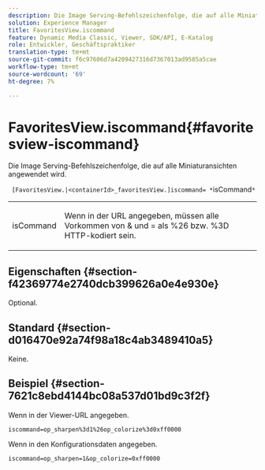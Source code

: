 ```yaml
---
description: Die Image Serving-Befehlszeichenfolge, die auf alle Miniaturansichten angewendet wird.
solution: Experience Manager
title: FavoritesView.iscommand
feature: Dynamic Media Classic, Viewer, SDK/API, E-Katalog
role: Entwickler, Geschäftspraktiker
translation-type: tm+mt
source-git-commit: f6c97606d7a4209427316d7367013ad9585a5cae
workflow-type: tm+mt
source-wordcount: '69'
ht-degree: 7%

---
```



# FavoritesView.iscommand{#favoritesview-iscommand}

Die Image Serving-Befehlszeichenfolge, die auf alle Miniaturansichten angewendet wird.

` [FavoritesView.|<containerId>_favoritesView.]iscommand= *`isCommand`*`

<table id="table_2B109D2F91E64B5382B31921C3780FA5"> 
 <tbody> 
  <tr> 
   <td colname="col1"> <p><span class="codeph"><span class="varname"> isCommand</span></span> </p> </td> 
   <td colname="col2"> <p> Wenn in der URL angegeben, müssen alle Vorkommen von <span class="codeph"> &amp;</span> und <span class="codeph"> =</span> als <span class="codeph"> %26</span> bzw. <span class="codeph"> %3D</span> HTTP-kodiert sein. </p> </td> 
  </tr> 
 </tbody> 
</table>

## Eigenschaften {#section-f42369774e2740dcb399626a0e4e930e}

Optional.

## Standard {#section-d016470e92a74f98a18c4ab3489410a5}

Keine.

## Beispiel {#section-7621c8ebd4144bc08a537d01bd9c3f2f}

Wenn in der Viewer-URL angegeben.

`iscommand=op_sharpen%3d1%26op_colorize%3d0xff0000`

Wenn in den Konfigurationsdaten angegeben.

`iscommand=op_sharpen=1&op_colorize=0xff0000`
